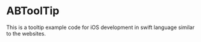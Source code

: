 # ABToolTip
This is a tooltip example code for iOS development in swift language similar to the websites.
